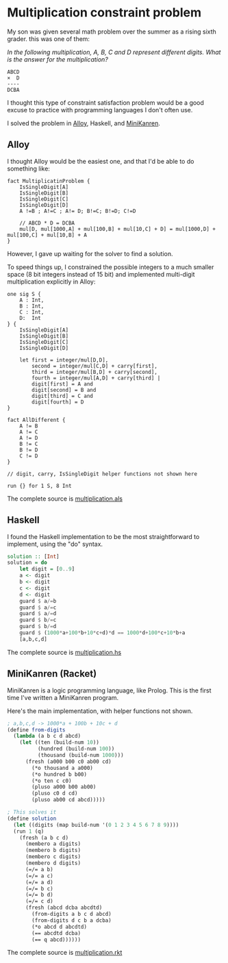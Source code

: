 # Multiplication constraint problem

My son was given several math problem over the summer as a rising sixth grader.
this was one of them:

*In the following multiplication, A, B, C and D represent different digits. What
is the answer for the multiplication?*

````
ABCD
×  D
----
DCBA
````

I thought this type of constraint satisfaction problem would be a good excuse
to practice with programming languages I don't often use.

I solved the problem in [Alloy], Haskell, and [MiniKanren].

[Alloy]: http://alloytools.org
[MiniKanren]: http://minikanren.org

## Alloy

I thought Alloy would be the easiest one, and that I'd be able to do something
like:

```alloy
fact MultiplicatinProblem {
    IsSingleDigit[A]
    IsSingleDigit[B]
    IsSingleDigit[C]
    IsSingleDigit[D]
    A !=B ; A!=C ; A!= D; B!=C; B!=D; C!=D

    // ABCD * D = DCBA
    mul[D, mul[1000,A] + mul[100,B] + mul[10,C] + D] = mul[1000,D] + mul[100,C] + mul[10,B] + A
}
```

However, I gave up waiting for the solver to find a solution.

To speed things up, I constrained the possible integers to a much smaller space
(8 bit integers instead of 15 bit) and implemented multi-digit multiplication explicitly in Alloy:

```alloy
one sig S {
	A : Int,
	B : Int,
	C : Int,
	D:  Int
} {
	IsSingleDigit[A]
	IsSingleDigit[B]
	IsSingleDigit[C]
	IsSingleDigit[D]

	let first = integer/mul[D,D],
		second = integer/mul[C,D] + carry[first],
		third = integer/mul[B,D] + carry[second],
		fourth = integer/mul[A,D] + carry[third] |
		digit[first] = A and
		digit[second] = B and
		digit[third] = C and
		digit[fourth] = D
}

fact AllDifferent {
	A != B
	A != C
	A != D
	B != C
	B != D
	C != D
}

// digit, carry, IsSingleDigit helper functions not shown here

run {} for 1 S, 8 Int
```

The complete source is [multiplication.als](multiplication.als)

## Haskell

I found the Haskell implementation to be the most straightforward to implement,
using the "do" syntax.

```haskell
solution :: [Int]
solution = do
    let digit = [0..9]
    a <- digit
    b <- digit
    c <- digit
    d <- digit
    guard $ a/=b
    guard $ a/=c
    guard $ a/=d
    guard $ b/=c
    guard $ b/=d
    guard $ (1000*a+100*b+10*c+d)*d == 1000*d+100*c+10*b+a
    [a,b,c,d]
```

The complete source is [multiplication.hs](multiplication.hs)

## MiniKanren (Racket)

MiniKanren is a logic programming language, like Prolog. This is the
first time I've written a MiniKanren program.

Here's the main implementation, with helper functions not shown.

```scheme
; a,b,c,d -> 1000*a + 100b + 10c + d
(define from-digits 
  (lambda (a b c d abcd)
    (let ((ten (build-num 10))
          (hundred (build-num 100))
          (thousand (build-num 1000)))
      (fresh (a000 b00 c0 ab00 cd)
        (*o thousand a a000)
        (*o hundred b b00)
        (*o ten c c0)
        (pluso a000 b00 ab00)
        (pluso c0 d cd)
        (pluso ab00 cd abcd)))))

; This solves it
(define solution
  (let ((digits (map build-num '(0 1 2 3 4 5 6 7 8 9))))
  (run 1 (q)
    (fresh (a b c d)
      (membero a digits)
      (membero b digits)
      (membero c digits)
      (membero d digits)
      (=/= a b)
      (=/= a c)
      (=/= a d)
      (=/= b c)
      (=/= b d)
      (=/= c d)
      (fresh (abcd dcba abcdtd)
        (from-digits a b c d abcd)
        (from-digits d c b a dcba)
        (*o abcd d abcdtd)
        (== abcdtd dcba)
        (== q abcd))))))

```

The complete source is [multiplication.rkt](multiplication.rkt)
